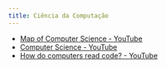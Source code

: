```yaml
---
title: Ciência da Computação
---
```


- [Map of Computer Science - YouTube](https://youtu.be/SzJ46YA_RaA) 
- [Computer Science - YouTube](https://www.youtube.com/playlist?list=PL8dPuuaLjXtNlUrzyH5r6jN9ulIgZBpdo)
- [How do computers read code? - YouTube](https://youtu.be/QXjU9qTsYCc)